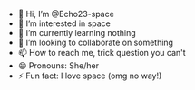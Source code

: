 - 👋 Hi, I’m @Echo23-space
- 👀 I’m interested in space
- 🌱 I’m currently learning nothing
- 💞️ I’m looking to collaborate on something
- 📫 How to reach me, trick question you can't
- 😄 Pronouns: She/her
- ⚡ Fun fact: I love space (omg no way!) 

<!---
Echo23-space/Echo23-space is a ✨ special ✨ repository because its `README.md` (this file) appears on your GitHub profile.
You can click the Preview link to take a look at your changes.
--->
